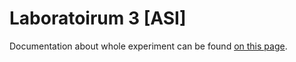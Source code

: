 # Laboratoirum 3 [ASI]

Documentation about whole experiment can be
found [on this page](https://olekzima.github.io/PJATK-ASI-2024_Lab-3_s24982/). 